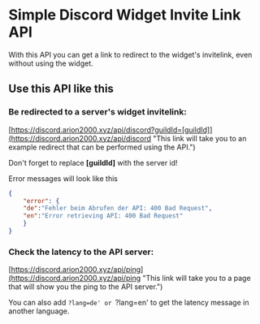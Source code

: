 # Simple Discord Widget Invite Link API

With this API you can get a link to redirect to the widget's invitelink, even without using the widget.

## Use this API like this

### Be redirected to a server's widget invitelink:

[https://discord.arion2000.xyz/api/discord?guildId=[guildId]](https://discord.arion2000.xyz/api/discord "This link will take you to an example redirect that can be performed using the API.")

Don't forget to replace **[guildId]** with the server id!

Error messages will look like this

```json
{
    "error": {
    "de":"Fehler beim Abrufen der API: 400 Bad Request",
    "en":"Error retrieving API: 400 Bad Request"
    }
}
```

### Check the latency to the API server:

[https://discord.arion2000.xyz/api/ping](https://discord.arion2000.xyz/api/ping "This link will take you to a page that will show you the ping to the API server.")

You can also add `?lang=de' or `?lang=en' to get the latency message in another language.
